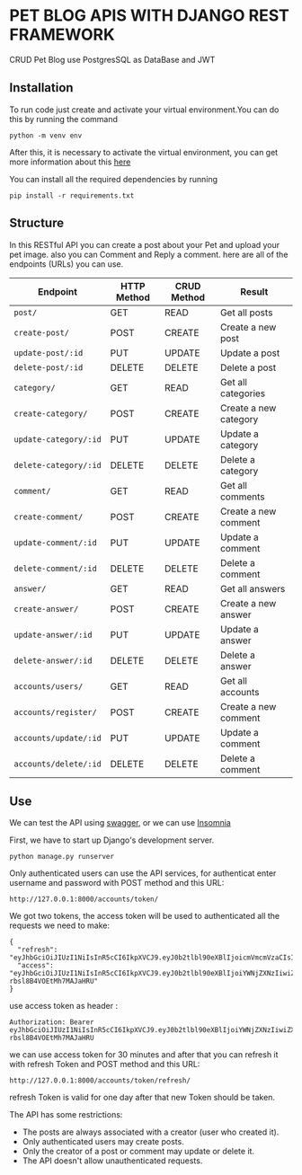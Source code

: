 # PET BLOG APIS WITH DJANGO REST FRAMEWORK
CRUD Pet Blog use PostgresSQL as DataBase and JWT 

## Installation
To run code just create and activate your virtual environment.You can do this by running the command
```
python -m venv env
```
After this, it is necessary to activate the virtual environment, you can get more information about this [here](https://docs.python.org/3/tutorial/venv.html)

You can install all the required dependencies by running
```
pip install -r requirements.txt
```
## Structure
In this RESTful API you can create a post about your Pet and upload your pet image. also you can Comment and Reply a comment.
here are all of the endpoints (URLs) you can use.

Endpoint |HTTP Method | CRUD Method | Result
-- | -- |-- |--
`post/` | GET | READ | Get all posts
`create-post/` | POST | CREATE | Create a new post
`update-post/:id` | PUT | UPDATE | Update a post
`delete-post/:id` | DELETE | DELETE | Delete a post
`category/` | GET | READ | Get all categories
`create-category/` | POST | CREATE | Create a new category
`update-category/:id` | PUT | UPDATE | Update a category
`delete-category/:id` | DELETE | DELETE | Delete a category
`comment/` | GET | READ | Get all comments
`create-comment/` | POST | CREATE | Create a new comment
`update-comment/:id` | PUT | UPDATE | Update a comment
`delete-comment/:id` | DELETE | DELETE | Delete a comment
`answer/` | GET | READ | Get all answers
`create-answer/` | POST | CREATE | Create a new answer
`update-answer/:id` | PUT | UPDATE | Update a answer
`delete-answer/:id` | DELETE | DELETE | Delete a answer
`accounts/users/` | GET | READ | Get all accounts
`accounts/register/` | POST | CREATE | Create a new comment
`accounts/update/:id` | PUT | UPDATE | Update a comment
`accounts/delete/:id` | DELETE | DELETE | Delete a comment

## Use
We can test the API using [swagger](http://127.0.0.1:8000/schema/swagger-ui/), or we can use [Insomnia](https://insomnia.rest/)


First, we have to start up Django's development server.
```
python manage.py runserver
```
Only authenticated users can use the API services, for authenticat enter username and password with POST method and this URL:
```
http://127.0.0.1:8000/accounts/token/
```

 We got two tokens, the access token will be used to authenticated all the requests we need to make:
```
{
  "refresh": "eyJhbGciOiJIUzI1NiIsInR5cCI6IkpXVCJ9.eyJ0b2tlbl90eXBlIjoicmVmcmVzaCIsImV4cCI6MTY5Njg0MDcwMCwiaWF0IjoxNjk2NzU0MzAwLCJqdGkiOiI3YWJkNWM4MGViM2E0ZTQyODVkOGQ3NjY1MDljMDNjOCIsInVzZXJfaWQiOjR9.0WUfLuhjTVx63FmnlUQeU70BbYqBunX5CX5e8SQKC0E",
  "access": "eyJhbGciOiJIUzI1NiIsInR5cCI6IkpXVCJ9.eyJ0b2tlbl90eXBlIjoiYWNjZXNzIiwiZXhwIjoxNjk2NzU2MTAwLCJpYXQiOjE2OTY3NTQzMDAsImp0aSI6IjYzMTBjZjgwZjg3YTRhMWJiZTk5NWExN2UzZDMxZjc1IiwidXNlcl9pZCI6NH0.MrJjPNznCq72aGeMP2tBg-rbsl8B4VOEtMh7MAJaHRU"
}
```

use access token as header :
```
Authorization: Bearer eyJhbGciOiJIUzI1NiIsInR5cCI6IkpXVCJ9.eyJ0b2tlbl90eXBlIjoiYWNjZXNzIiwiZXhwIjoxNjk2NzU2MTAwLCJpYXQiOjE2OTY3NTQzMDAsImp0aSI6IjYzMTBjZjgwZjg3YTRhMWJiZTk5NWExN2UzZDMxZjc1IiwidXNlcl9pZCI6NH0.MrJjPNznCq72aGeMP2tBg-rbsl8B4VOEtMh7MAJaHRU

```
we can use access token for 30 minutes and after that you can refresh it with refresh Token and POST method and this URL:
```
http://127.0.0.1:8000/accounts/token/refresh/
```

refresh Token is valid for one day after that new Token should be taken.



The API has some restrictions:
-   The posts are always associated with a creator (user who created it).
-   Only authenticated users may create posts.
-   Only the creator of a post or comment may update or delete it.
-   The API doesn't allow unauthenticated requests.
